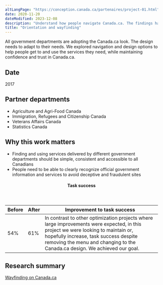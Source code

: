 ```yaml
---
altLangPage: "https://conception.canada.ca/partenaires/project-01.html"
date: 2020-11-20
dateModified: 2023-12-08
description: "Understand how people navigate Canada.ca. The findings have led to several design changes to improve navigation throughout Government of Canada websites. Date: 2021"
title: "Orientation and wayfinding"
---
```

<p>All government departments are adopting the Canada.ca look. The design needs to adapt to their needs. We explored navigation and design options to help people get to and use the services they need, while maintaining confidence and trust in Canada.ca.</p>
<h2>Date</h2>
<p>2017</p>
<h2>Partner departments</h2>
<ul>
  <li>Agriculture and Agri-Food Canada</li>
  <li>Immigration, Refugees and Citizenship Canada</li>
  <li>Veterans Affairs Canada</li>
  <li>Statistics Canada</li>
</ul>
<h2>Why this work matters</h2>
<ul class="lst-spcd">
  <li>Finding and using services delivered by different government departments should be simple, consistent and accessible to all Canadians</li>
  <li>People need to be able to clearly recognize official government information and services to avoid deceptive and fraudulent sites</li>
</ul>
<div class="row mrgn-tp-lg mrgn-bttm-lg">
  <div class="col-md-8">
    <div class="panel panel-success">
      <header class="panel-heading">
        <h4 class="panel-title text-center">Task success</h4>
      </header>
      <table class="table">
        <thead>
          <tr style="">
            <th scope="col" class="col-md-3">Before</th>
            <th scope="col" class="col-md-3">After</th>
            <th scope="col" class="col-md-6">Improvement to task success</th>
          </tr>
        </thead>
        <tbody>
          <tr>
            <td class="table-smnum">54%</td>
            <td class="table-smnum">61%</td>
            <td class="table-smnum">In contrast to other optimization projects where large improvements were expected, in this project we were looking to maintain or, hopefully increase, task success despite removing the menu and changing to the Canada.ca design. We achieved our goal.</td>
          </tr>
        </tbody>
      </table>
    </div>
  </div>
</div>
<h2>Research summary</h2>
<p><a href="https://blog.canada.ca/research-summaries/wayfinding-on-canada-ca.html">Wayfinding on Canada.ca</a></p>
